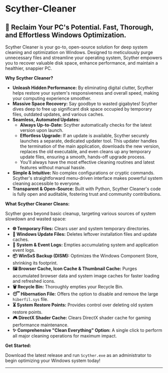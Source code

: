 # Scyther-Cleaner

## 🚀 Reclaim Your PC's Potential. Fast, Thorough, and Effortless Windows Optimization.

Scyther Cleaner is your go-to, open-source solution for deep system cleaning and optimization on Windows. Designed to meticulously purge unnecessary files and streamline your operating system, Scyther empowers you to recover valuable disk space, enhance performance, and maintain a healthier, snappier PC.

**Why Scyther Cleaner?**

* **Unleash Hidden Performance:** By eliminating digital clutter, Scyther helps restore your system's responsiveness and overall speed, making your computing experience smoother.
* **Massive Space Recovery:** Say goodbye to wasted gigabytes! Scyther dives deep to free up significant disk space occupied by temporary files, outdated updates, and various caches.
* **Seamless, Automated Updates:**
    * **Always Up-to-Date:** Scyther automatically checks for the latest version upon launch.
    * **Effortless Upgrade:** If an update is available, Scyther securely launches a separate, dedicated updater tool. This updater handles the termination of the main application, downloads the new version, replaces the old executable, and even cleans up any temporary update files, ensuring a smooth, hands-off upgrade process.
    * You'll always have the most effective cleaning routines and latest features without manual hassle.
* **Simple & Intuitive:** No complex configurations or cryptic commands. Scyther's straightforward menu-driven interface makes powerful system cleaning accessible to everyone.
* **Transparent & Open-Source:** Built with Python, Scyther Cleaner's code is fully open and auditable, fostering trust and community contributions.

**What Scyther Cleaner Cleans:**

Scyther goes beyond basic cleanup, targeting various sources of system slowdown and wasted space:

* **🌐 Temporary Files:** Clears user and system temporary directories.
* **🔄 Windows Update Files:** Deletes leftover installation files and update caches.
* **📝 System & Event Logs:** Empties accumulating system and application event logs.
* **📦 WinSxS Backup (DISM):** Optimizes the Windows Component Store, shrinking its footprint.
* **🖼️ Browser Cache, Icon Cache & Thumbnail Cache:** Purges accumulated browser data and system image caches for faster loading and refreshed icons.
* **🗑️ Recycle Bin:** Thoroughly empties your Recycle Bin.
* **😴 Hibernation File:** Offers the option to disable and remove the large `hiberfil.sys` file.
* **⏳ System Restore Points:** Provides control over deleting old system restore points.
* **🎮 DirectX Shader Cache:** Clears DirectX shader cache for gaming performance maintenance.
* **✨ Comprehensive "Clean Everything" Option:** A single click to perform all major cleaning operations for maximum impact.

**Get Started:**

Download the latest release and run `Scyther.exe` as an administrator to begin optimizing your Windows system today!

---

